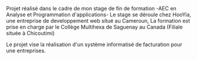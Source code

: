 Projet réalisé dans le cadre de mon stage de fin de formation -AEC en Analyse et Programmation d'applications-
Le stage se déroule chez HooYia, une entreprise de developpement web situé au Cameroun,
La formation est prise en charge par le Collège Multihexa de Saguenay au Canada (Filiale située à Chicoutimi)

Le projet vise la réalisation d'un système informatisé de facturation pour une entreprises. 
